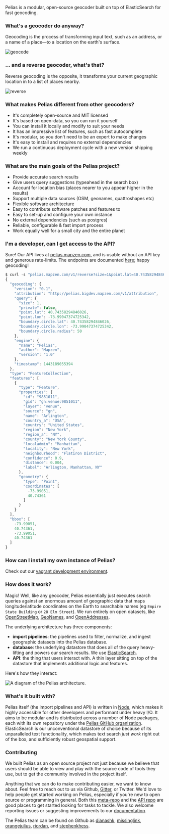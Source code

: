 Pelias is a modular, open-source geocoder built on top of ElasticSearch for fast geocoding. 

### What's a geocoder do anyway?

Geocoding is the process of transforming input text, such as an address, or a name of a place—to a location on the earth's surface.

![geocode](https://raw.githubusercontent.com/pelias/pelias/master/img/geocoding.gif)

### ... and a reverse geocoder, what's that?

Reverse geocoding is the opposite, it transforms your current geographic location in to a list of places nearby.

![reverse](https://raw.githubusercontent.com/pelias/pelias/master/img/reverse.gif)

### What makes Pelias different from other geocoders?

- It's completely open-source and MIT licensed
- It's based on open-data, so you can run it yourself
- You can install it locally and modify to suit your needs
- It has an impressive list of features, such as fast autocomplete
- It's modular, so you don't need to be an expert to make changes
- It's easy to install and requires no external dependencies
- We run a continuous deployment cycle with a new version shipping weekly

### What are the main goals of the Pelias project?

- Provide accurate search results
- Give users query suggestions (typeahead in the search box)
- Account for location bias (places nearer to you appear higher in the results)
- Support multiple data sources (OSM, geonames, quattroshapes etc)
- Flexible software architecture
- Easy to contribute software patches and features to
- Easy to set-up and configure your own instance
- No external dependencies (such as postgres)
- Reliable, configurable & fast import process
- Work equally well for a small city and the entire planet

### I'm a developer, can I get access to the API?

Sure! Our API lives at [pelias.mapzen.com](http://pelias.mapzen.com/), and is usable without an API key and generous
rate-limits. The endpoints are documented [here](https://github.com/pelias/api/wiki/API-Endpoints); happy
geocoding!

```javascript
$ curl -s "pelias.mapzen.com/v1/reverse?size=1&point.lat=40.74358294846026&point.lon=-73.99047374725342" | json
{
  "geocoding": {
    "version": "0.1",
    "attribution": "http://pelias.bigdev.mapzen.com/v1/attribution",
    "query": {
      "size": 1,
      "private": false,
      "point.lat": 40.74358294846026,
      "point.lon": -73.99047374725342,
      "boundary.circle.lat": 40.74358294846026,
      "boundary.circle.lon": -73.99047374725342,
      "boundary.circle.radius": 50
    },
    "engine": {
      "name": "Pelias",
      "author": "Mapzen",
      "version": "1.0"
    },
    "timestamp": 1443189055394
  },
  "type": "FeatureCollection",
  "features": [
    {
      "type": "Feature",
      "properties": {
        "id": "9851011",
        "gid": "gn:venue:9851011",
        "layer": "venue",
        "source": "gn",
        "name": "Arlington",
        "country_a": "USA",
        "country": "United States",
        "region": "New York",
        "region_a": "NY",
        "county": "New York County",
        "localadmin": "Manhattan",
        "locality": "New York",
        "neighbourhood": "Flatiron District",
        "confidence": 0.9,
        "distance": 0.004,
        "label": "Arlington, Manhattan, NY"
      },
      "geometry": {
        "type": "Point",
        "coordinates": [
          -73.99051,
          40.74361
        ]
      }
    }
  ],
  "bbox": [
    -73.99051,
    40.74361,
    -73.99051,
    40.74361
  ]
}
```

### How can I install my own instance of Pelias?

Check out our [vagrant development environment](https://github.com/pelias/vagrant).

### How does it work?

Magic! Well, like any geocoder, Pelias essentially just executes search queries against an enormous amount of
geographic data that maps longitude/latitude coordinates on the Earth to searchable names (eg `Empire State Building`
or `28 Elm Street`).  We run entirely on open datasets, like [OpenStreetMap](http://www.openstreetmap.org/),
[GeoNames](http://www.geonames.org/about.html), and [OpenAddresses](http://openaddresses.io/).

The underlying architecture has three components:

  * **import pipelines**: the pipelines used to filter, normalize, and ingest geographic datasets into the Pelias database.
  * **database**: the underlying datastore that does all of the query heavy-lifting and powers our search results. We use
    [ElasticSearch](https://www.elastic.co/).
  * **API**: the thing that users interact with. A thin layer sitting on top of the datastore that implements additional
    logic and features.

Here's how they interact:

![A diagram of the Pelias architecture.](https://cloud.githubusercontent.com/assets/4467604/6944539/3b1cdd0e-d862-11e4-995d-0b376caacad6.png)

### What's it built with?
Pelias itself (the import pipelines and API) is written in [Node](https://nodejs.org/), which makes it highly
accessible for other developers and performant under heavy I/O. It aims to be modular and is distributed across a
number of Node packages, each with its own repository under the [Pelias GitHub
organization](https://github.com/pelias). ElasticSearch is our unconventional datastore of choice because of its
unparalleled text functionality, which makes text search *just work* right out of the box, and sufficiently robust
geospatial support.

### Contributing

We built Pelias as an open source project not just because we believe that users should be able to view and play with
the source code of tools they use, but to get the community involved in the project itself.

Anything that we can do to make contributing easier, we want to know about.  Feel free to reach out to us via Github,
[Gitter](https://gitter.im/pelias/api), or Twitter. We'd love to help people get started working on Pelias, especially
if you're new to open source or programming in general. Both this [meta-repo](https://github.com/pelias/pelias/issues)
and the [API repo](https://github.com/pelias/api/issues) are good places to get started looking for tasks to tackle. We
also welcome reporting issues or suggesting improvements to our [documentation](https://github.com/pelias/pelias-doc).

The Pelias team can be found on Github as [dianashk](https://github.com/dianashk),
[missinglink](https://github.com/missinglink), [orangejulius](https://github.com/orangejulius),
[riordan](https://github.com/riordan), and [stephenkhess](https://github.com/stephenkhess).

